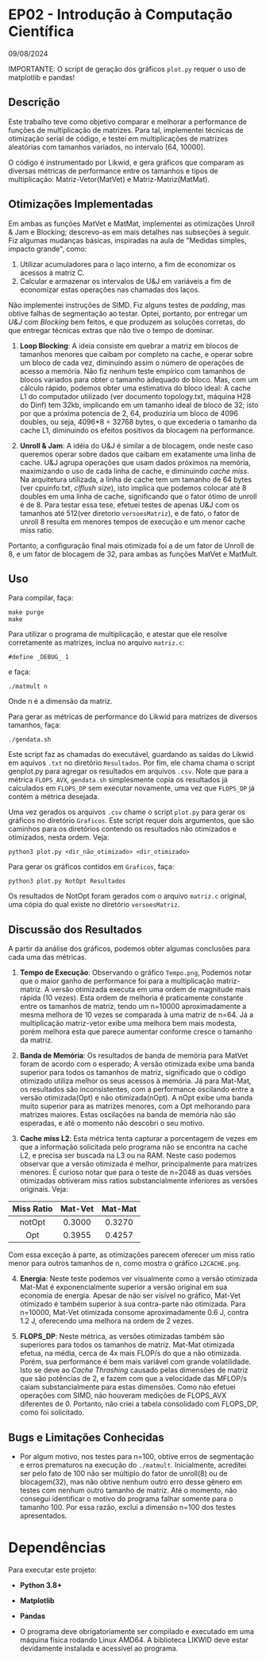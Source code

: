 # EP02 - Introdução à Computação Científica


09/08/2024

IMPORTANTE: O script de geração dos gráficos `plot.py` requer o uso de matplotlib e pandas!

## Descrição

Este trabalho teve como objetivo comparar e melhorar a performance de funções de multiplicação de matrizes. Para tal, implementei técnicas de otimização serial de código, e testei em multiplicações de matrizes aleatórias com tamanhos variados, no intervalo [64, 10000].

O código é instrumentado por Likwid, e gera gráficos que comparam as diversas métricas de performance entre os tamanhos e tipos de multiplicação: Matriz-Vetor(MatVet) e Matriz-Matriz(MatMat).

## Otimizações Implementadas

Em ambas as funções MatVet e MatMat, implementei as otimizações Unroll & Jam e Blocking; descrevo-as em mais detalhes nas subseções à seguir. Fiz algumas mudanças básicas, inspiradas na aula de "Medidas simples, impacto grande", como: 
1. Utilizar acumuladores para o laço interno, a fim de economizar os acessos à matriz C.
2. Calcular e armazenar os intervalos de U&J em variáveis a fim de economizar estas operações nas chamadas dos laços. 

Não implementei instruções de SIMD. Fiz alguns testes de *padding*, mas obtive falhas de segmentação ao testar. Optei, portanto, por entregar um *U&J* com *Blocking* bem feitos, e que produzem as soluções corretas, do que entregar técnicas extras que não tive o tempo de dominar. 

1. **Loop Blocking**: A ideia consiste em quebrar a matriz em blocos de tamanhos menores que caibam por completo na cache, e operar sobre um bloco de cada vez, diminuindo assim o número de operações de acesso a memória. Não fiz nenhum teste empírico com tamanhos de blocos variados para obter o tamanho adequado do bloco. Mas, com um cálculo rápido, podemos obter uma estimativa do bloco ideal: A cache L1 do computador utilizado (ver documento topology.txt, máquina H28 do Dinf) tem 32kb, implicando em um tamanho ideal de bloco de 32; isto por que a próxima potencia de 2, 64, produziria um bloco de 4096 doubles, ou seja, 4096*8 = 32768 bytes, o que excederia o tamanho da cache L1, diminuindo os efeitos positivos da blocagem na performance.

2. **Unroll & Jam**: A idéia do U&J é similar a de blocagem, onde neste caso queremos operar sobre dados que caibam em exatamente uma linha de cache. U&J agrupa operações que usam dados próximos na memória, maximizando o uso de cada linha de cache, e diminuindo *cache miss*. Na arquitetura utilizada, a linha de cache tem um tamanho de 64 bytes (ver cpuinfo.txt, *clflush size*), isto implica que podemos colocar até 8 doubles em uma linha de cache, significando que o fator ótimo de unroll é de 8. Para testar essa tese, efetuei testes de apenas U&J com os tamanhos até 512(ver diretorio `versoesMatriz`), e de fato, o fator de unroll 8 resulta em menores tempos de execução e um menor cache miss ratio.


Portanto, a configuração final mais otimizada foi a de um fator de Unroll de 8, e um fator de blocagem de 32, para ambas as funções MatVet e MatMult.


## Uso

Para compilar, faça:
~~~
make purge
make
~~~

Para utilizar o programa de multiplicação, e atestar que ele resolve corretamente as matrizes, inclua no arquivo `matriz.c`:
~~~
#define _DEBUG_ 1
~~~
e faça:
~~~
./matmult n
~~~
Onde n é a dimensão da matriz.

Para gerar as métricas de performance do Likwid para matrizes de diversos tamanhos, faça:
~~~
./gendata.sh
~~~
Este script faz as chamadas do executável, guardando as saídas do Likwid em aquivos `.txt` no diretório `Resultados`. Por fim, ele chama chama o script genplot.py para agregar os resultados em arquivos `.csv`. Note que para a métrica `FLOPS_AVX`, `gendata.sh` simplesmente copia os resultados já calculados em `FLOPS_DP` sem executar novamente, uma vez que `FLOPS_DP` já contém a métrica desejada.

Uma vez gerados os arquivos `.csv` chame o script `plot.py` para gerar os gráficos no diretório `Graficos`. Este script requer dois argumentos, que são caminhos para os diretórios contendo os resultados não otimizados e otimizados, nesta ordem. Veja:
~~~
python3 plot.py <dir_não_otimizado> <dir_otimizado>
~~~

Para gerar os gráficos contidos em `Graficos`, faça:
~~~
python3 plot.py NotOpt Resultados
~~~

Os resultados de NotOpt foram gerados com o arquivo `matriz.c` original, uma cópia do qual existe no diretório `versoesMatriz`.

## Discussão dos Resultados
A partir da análise dos gráficos, podemos obter algumas conclusões para cada uma das métricas.

1. **Tempo de Execução**:
Observando o gráfico `Tempo.png`, Podemos notar que o maior ganho de performance foi para a multiplicação matriz-matriz. A versão otimizada executa em uma ordem de magnitude mais rápida (10 vezes). Esta ordem de melhoria é praticamente constante entre os tamanhos de matriz, tendo um n=10000 aproximadamente a mesma melhora de 10 vezes se comparada à uma matriz de n=64. Já a multiplicação matriz-vetor exibe uma melhora bem mais modesta, porém melhora esta que parece aumentar conforme cresce o tamanho da matriz.

2. **Banda de Memória**: 
Os resultados de banda de memória para MatVet foram de acordo com o esperado; A versão otimizada exibe uma banda superior para todos os tamanhos de matriz, significado que  o código otimizado utiliza melhor os seus acessos à memória. Já para Mat-Mat, os resultados são inconsistentes, com a performance oscilando entre a versão otimizada(Opt) e não otimizada(nOpt). A nOpt exibe uma banda muito superior para as matrizes menores, com a Opt melhorando para matrizes maiores. Estas oscilações na banda de memória não são esperadas, e até o momento não descobri o seu motivo. 

3. **Cache miss L2**:
Esta métrica tenta capturar a porcentagem de vezes em que a informação solicitada pelo programa não se encontra na cache L2, e precisa ser buscada na L3 ou na RAM. Neste caso podemos observar que a versão otimizada é melhor, principalmente para matrizes menores.
É curioso notar que para o teste de n=2048 as duas versões otimizadas obtiveram miss ratios substancialmente inferiores as versões originais. Veja:

|Miss Ratio |    Mat-Vet    |    Mat-Mat    |
|:---------:|:-------------:|:-------------:|
|   notOpt    |    0.3000     |    0.3270     |
|    Opt    |    0.3955     |    0.4257     |

Com essa exceção à parte, as otimizações parecem oferecer um miss ratio menor para outros tamanhos de n, como mostra o gráfico `L2CACHE.png`.

4. **Energia**:
Neste teste podemos ver visualmente como a versão otimizada Mat-Mat é exponencialmente superior a versão original em sua economia de energia. Apesar de não ser visível no gráfico, Mat-Vet otimizado é também superior à sua contra-parte não otimizada. Para n=10000, Mat-Vet otimizada consome aproximadamente 0.6 J, contra 1.2 J, oferecendo uma melhora na ordem de 2 vezes.

5. **FLOPS_DP**:
Neste métrica, as versões otimizadas também são superiores para todos os tamanhos de matriz. Mat-Mat otimizada efetua, na média, cerca de 4x mais FLOP/s do que a não otimizada. Porém, sua performance é bem mais variável com grande volatilidade. Isto se deve ao *Cache Thrashing* causado pelas dimensões de matriz que são potências de 2, e fazem com que a velocidade das MFLOP/s caiam substancialmente para estas dimensões.
Como não efetuei operações com SIMD, não houveram medições de FLOPS_AVX diferentes de 0. Portanto, não criei a tabela consolidado com FLOPS_DP, como foi solicitado.


## Bugs e Limitações Conhecidas


- Por algum motivo, nos testes para n=100, obtive erros de segmentação e erros prematuros na execução do `./matmult`. Inicialmente, acreditei ser pelo fato de 100 não ser múltiplo do fator de unroll(8) ou de blocagem(32), mas não obtive nenhum outro erro desse gênero em testes com nenhum outro tamanho de matriz. Até o momento, não consegui identificar o motivo do programa falhar somente para o tamanho 100. Por essa razão, excluí a dimensão n=100 dos testes apresentados. 


# Dependências

Para executar este projeto:


- **Python 3.8+**
- **Matplotlib**
- **Pandas**

- O programa deve obrigatoriamente ser compilado e executado em uma máquina física rodando Linux AMD64. A biblioteca LIKWID deve estar devidamente instalada e acessível ao programa.




